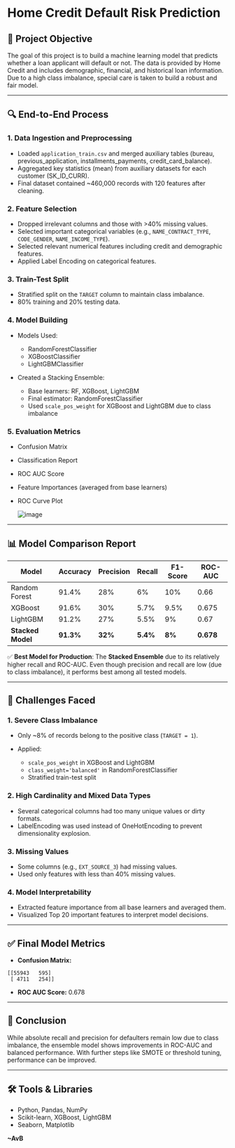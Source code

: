 # Home Credit Default Risk Prediction

## 📌 Project Objective

The goal of this project is to build a machine learning model that predicts whether a loan applicant will default or not. The data is provided by Home Credit and includes demographic, financial, and historical loan information. Due to a high class imbalance, special care is taken to build a robust and fair model.

---

## 🔍 End-to-End Process

### 1. **Data Ingestion and Preprocessing**

* Loaded `application_train.csv` and merged auxiliary tables (bureau, previous\_application, installments\_payments, credit\_card\_balance).
* Aggregated key statistics (mean) from auxiliary datasets for each customer (SK\_ID\_CURR).
* Final dataset contained \~460,000 records with 120 features after cleaning.

### 2. **Feature Selection**

* Dropped irrelevant columns and those with >40% missing values.
* Selected important categorical variables (e.g., `NAME_CONTRACT_TYPE`, `CODE_GENDER`, `NAME_INCOME_TYPE`).
* Selected relevant numerical features including credit and demographic features.
* Applied Label Encoding on categorical features.

### 3. **Train-Test Split**

* Stratified split on the `TARGET` column to maintain class imbalance.
* 80% training and 20% testing data.

### 4. **Model Building**

* Models Used:

  * RandomForestClassifier
  * XGBoostClassifier
  * LightGBMClassifier
* Created a Stacking Ensemble:

  * Base learners: RF, XGBoost, LightGBM
  * Final estimator: RandomForestClassifier
  * Used `scale_pos_weight` for XGBoost and LightGBM due to class imbalance

### 5. **Evaluation Metrics**

* Confusion Matrix
* Classification Report
* ROC AUC Score
* Feature Importances (averaged from base learners)
* ROC Curve Plot


  ![image](https://github.com/user-attachments/assets/9c072f65-1165-487e-8638-eea6cb1227e8)


---

## 📊 Model Comparison Report

| Model             | Accuracy  | Precision | Recall   | F1-Score | ROC-AUC   |
| ----------------- | --------- | --------- | -------- | -------- | --------- |
| Random Forest     | 91.4%     | 28%       | 6%       | 10%      | 0.66      |
| XGBoost           | 91.6%     | 30%       | 5.7%     | 9.5%     | 0.675     |
| LightGBM          | 91.2%     | 27%       | 5.5%     | 9%       | 0.67      |
| **Stacked Model** | **91.3%** | **32%**   | **5.4%** | **8%**   | **0.678** |

✅ **Best Model for Production**: The **Stacked Ensemble** due to its relatively higher recall and ROC-AUC. Even though precision and recall are low (due to class imbalance), it performs best among all tested models.

---

## 🚧 Challenges Faced

### 1. **Severe Class Imbalance**

* Only \~8% of records belong to the positive class (`TARGET = 1`).
* Applied:

  * `scale_pos_weight` in XGBoost and LightGBM
  * `class_weight='balanced'` in RandomForestClassifier
  * Stratified train-test split

### 2. **High Cardinality and Mixed Data Types**

* Several categorical columns had too many unique values or dirty formats.
* LabelEncoding was used instead of OneHotEncoding to prevent dimensionality explosion.

### 3. **Missing Values**

* Some columns (e.g., `EXT_SOURCE_3`) had missing values.
* Used only features with less than 40% missing values.

### 4. **Model Interpretability**

* Extracted feature importance from all base learners and averaged them.
* Visualized Top 20 important features to interpret model decisions.

---

## ✅ Final Model Metrics

* **Confusion Matrix:**

```
[[55943   595]
 [ 4711   254]]
```

* **ROC AUC Score:** 0.678

---

## 📌 Conclusion

While absolute recall and precision for defaulters remain low due to class imbalance, the ensemble model shows improvements in ROC-AUC and balanced performance. With further steps like SMOTE or threshold tuning, performance can be improved.

---

## 🛠️ Tools & Libraries

* Python, Pandas, NumPy
* Scikit-learn, XGBoost, LightGBM
* Seaborn, Matplotlib

**~AvB**
